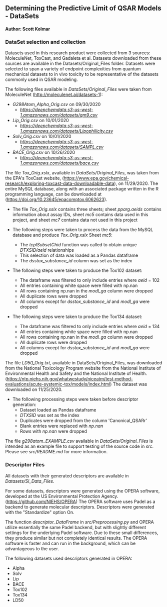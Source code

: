 ## Determining the Predictive Limit of QSAR Models - DataSets
#### Author: Scott Kolmar

### DataSet selection and collection
Datasets used in this research product were collected from 3 sources: MoleculeNet, ToxCast, and Gadaleta et al.
Datasets downloaded from these sources are available in the Datasets/Original_Files folder.  Datasets were 
selected to span a variety of endpoint complexities from quantum mechanical datasets to in vivo toxicity to be 
representative of the datasets commonly used in QSAR modeling.

The following files available in *DataSets/Original_Files* were taken from MoleculeNet
(http://moleculenet.ai/datasets-1):

* *G298Atom_Alpha_Orig.csv* on 09/30/2020
  * *https://deepchemdata.s3-us-west-1.amazonaws.com/datasets/qm9.csv*
* *Lip_Orig.csv* on 10/01/2020
  * *https://deepchemdata.s3-us-west-1.amazonaws.com/datasets/Lipophilicity.csv*
* *Solv_Orig.csv* on 10/01/2020
  * *https://deepchemdata.s3-us-west-1.amazonaws.com/datasets/SAMPL.csv*
* *BACE_Orig.csv* on 10/26/2020
  * *https://deepchemdata.s3-us-west-1.amazonaws.com/datasets/bace.csv*

The file *Tox_Orig.xslx*, available in *DataSets/Original_Files*, was taken from the EPA's ToxCast website,
(https://www.epa.gov/chemical-research/exploring-toxcast-data-downloadable-data), on 11/29/2020.
The entire MySQL database, along with an associated package written in the R programming language,
can be downloaded at (https://doi.org/10.23645/epacomptox.6062623).

* The file *Tox_Orig.xslx* contains three sheets; sheet *pparg.aeids* contains information about assay IDs,
  sheet *mc5* contains data used in this project, and sheet *mc7* contains data not used in this project
* The following steps were taken to process the data from the MySQL database and produce *Tox_Orig.xslx* Sheet *mc5*:
  * The *tcplSubsetChid* function was called to obtain unique *DTXSID/aeid* relationships
  * This selection of data was loaded as a Pandas dataframe
  * The *dsstox_substance_id* column was set as the index
  
* The following steps were taken to produce the Tox102 dataset:
  * The dataframe was filtered to only include entries where *aeid* = 102
  * All entries containing white space were filled with np.nan
  * All rows containing np.nan in the *modl_ga* column were dropped
  * All duplicate rows were dropped
  * All columns except for *dsstox_substance_id* and *modl_ga* were dropped
  
* The following steps were taken to produce the Tox134 dataset:
  * The dataframe was filtered to only include entries where *aeid* = 134
  * All entries containing white space were filled with np.nan
  * All rows containing np.nan in the *modl_ga* column were dropped
  * All duplicate rows were dropped
  * All columns except for *dsstox_substance_id* and *modl_ga* were dropped

The file *LD50_Orig.txt*, available in DataSets/Original_Files, was downloaded from the National Toxicology Program website
from the National Institute of Environmental Health and Safety and the National Institute of Health. 
(https://ntp.niehs.nih.gov/whatwestudy/niceatm/test-method-evaluations/acute-systemic-tox/models/index.html)
The dataset was downloaded on 11/25/2020.
* The following processing steps were taken before descriptor generation:
    * Dataset loaded as Pandas dataframe
    * *DTXSID* was set as the index
    * Duplicates were dropped from the column 'Canonical_QSARr'
    * Blank entries were replaced with *np.nan*
    * Rows with *np.nan* were dropped

The file *g298atom_EXAMPLE.csv* available in *DataSets/Original_Files* is intended as an example file to support 
testing of the source code in *src*.  Please see *src/README.md* for more information.

### Descriptor Files
All datasets with their generated descriptors are available in *Datasets/SI_Data_Files*.

For some datasets, descriptors were generated using the OPERA software, developed at the US
Environmental Protection Agency. (https://github.com/NIEHS/OPERA)
The OPERA software uses Padel as a backend to generate molecular descriptors.
Descriptors were generated with the "Standardize" option On.

The function *descriptor_DataFrame* in *src/Preprocessing.py* and OPERA utilize essentially the same Padel backend,
but with slightly different settings for the underlying Padel software. Due to these small differences, they produce
similar but not completely identical results. The OPERA software is faster and can run in the background, which can be advantageous to the user.

The following datasets used descriptors generated in OPERA:
* Alpha
* Solv
* Lip
* BACE
* Tox102
* Tox134
* LD50


